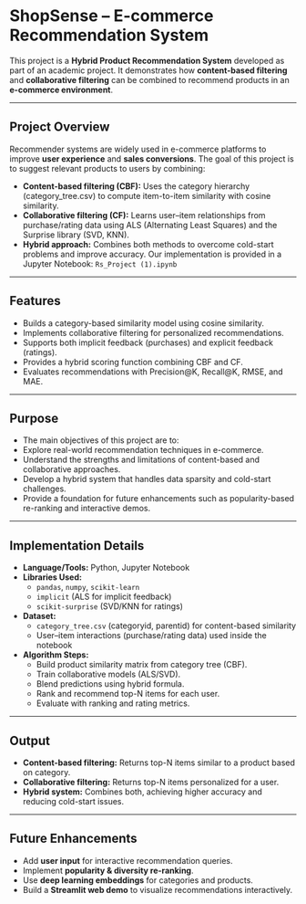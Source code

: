 # ShopSense – E-commerce Recommendation System

This project is a **Hybrid Product Recommendation System** developed as part of an academic project. It demonstrates how **content-based filtering** and **collaborative filtering** can be combined to recommend products in an **e-commerce environment**.

---

## Project Overview
Recommender systems are widely used in e-commerce platforms to improve **user experience** and **sales conversions**.
The goal of this project is to suggest relevant products to users by combining:
  - **Content-based filtering (CBF):** Uses the category hierarchy (category_tree.csv) to compute item-to-item similarity with cosine similarity.
  - **Collaborative filtering (CF):** Learns user–item relationships from purchase/rating data using ALS (Alternating Least Squares) and the Surprise library (SVD, KNN).
  - **Hybrid approach:** Combines both methods to overcome cold-start problems and improve accuracy.
Our implementation is provided in a Jupyter Notebook:
`Rs_Project (1).ipynb`

---

## Features
 - Builds a category-based similarity model using cosine similarity.
 - Implements collaborative filtering for personalized recommendations.
 - Supports both implicit feedback (purchases) and explicit feedback (ratings).
 - Provides a hybrid scoring function combining CBF and CF.
 -  Evaluates recommendations with Precision@K, Recall@K, RMSE, and MAE.

---

## Purpose
 - The main objectives of this project are to:
 - Explore real-world recommendation techniques in e-commerce.
 - Understand the strengths and limitations of content-based and collaborative approaches.
 - Develop a hybrid system that handles data sparsity and cold-start challenges.
 - Provide a foundation for future enhancements such as popularity-based re-ranking and interactive demos.

---

## Implementation Details
- **Language/Tools:** Python, Jupyter Notebook
- **Libraries Used:**
     - `pandas`, `numpy`, `scikit-learn`
     - `implicit` (ALS for implicit feedback)
     - `scikit-surprise` (SVD/KNN for ratings)
- **Dataset:**
     - `category_tree.csv` (categoryid, parentid) for content-based similarity
     - User–item interactions (purchase/rating data) used inside the notebook
- **Algorithm Steps:**
   - Build product similarity matrix from category tree (CBF).
   - Train collaborative models (ALS/SVD).
   - Blend predictions using hybrid formula.
   - Rank and recommend top-N items for each user.
   - Evaluate with ranking and rating metrics.
 
---

## Output

 - **Content-based filtering:** Returns top-N items similar to a product based on category.
 - **Collaborative filtering:** Returns top-N items personalized for a user.
 - **Hybrid system:** Combines both, achieving higher accuracy and reducing cold-start issues.

---

## Future Enhancements
   - Add **user input** for interactive recommendation queries.
   - Implement **popularity & diversity re-ranking**.
   - Use **deep learning embeddings** for categories and products.
   - Build a **Streamlit web demo** to visualize recommendations interactively.

